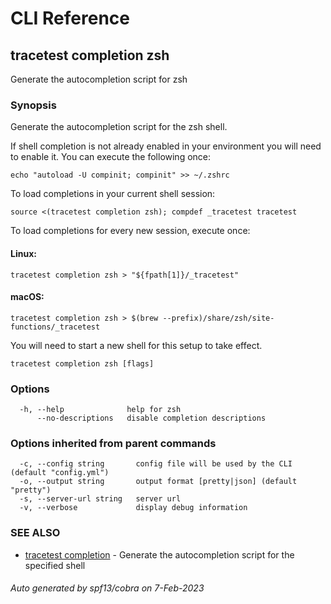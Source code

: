 # CLI Reference
## tracetest completion zsh

Generate the autocompletion script for zsh

### Synopsis

Generate the autocompletion script for the zsh shell.

If shell completion is not already enabled in your environment you will need
to enable it.  You can execute the following once:

	echo "autoload -U compinit; compinit" >> ~/.zshrc

To load completions in your current shell session:

	source <(tracetest completion zsh); compdef _tracetest tracetest

To load completions for every new session, execute once:

#### Linux:

	tracetest completion zsh > "${fpath[1]}/_tracetest"

#### macOS:

	tracetest completion zsh > $(brew --prefix)/share/zsh/site-functions/_tracetest

You will need to start a new shell for this setup to take effect.


```
tracetest completion zsh [flags]
```

### Options

```
  -h, --help              help for zsh
      --no-descriptions   disable completion descriptions
```

### Options inherited from parent commands

```
  -c, --config string       config file will be used by the CLI (default "config.yml")
  -o, --output string       output format [pretty|json] (default "pretty")
  -s, --server-url string   server url
  -v, --verbose             display debug information
```

### SEE ALSO

* [tracetest completion](tracetest_completion.md)	 - Generate the autocompletion script for the specified shell

###### Auto generated by spf13/cobra on 7-Feb-2023
